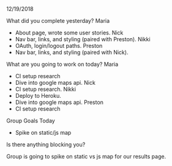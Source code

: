 12/19/2018

What did you complete yesterday?
Maria 
  - About page, wrote some user stories.
Nick 
  - Nav bar, links, and styling (paired with Preston).
Nikki 
  - OAuth, login/logout paths.
Preston
  - Nav bar, links, and styling (paired with Nick).

What are you going to work on today?
Maria 
  - CI setup research
  - Dive into google maps api.
Nick 
  - CI setup research.
Nikki 
  - Deploy to Heroku.  
  - Dive into google maps api.
Preston 
  - CI setup research

Group Goals Today 
- Spike on static/js map

Is there anything blocking you?

Group is going to spike on static vs js map for our results page.  


